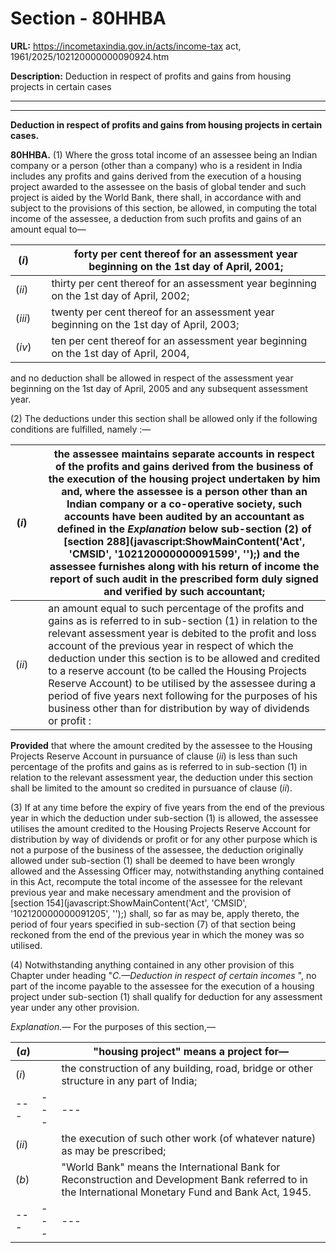 # Section - 80HHBA

**URL:** https://incometaxindia.gov.in/acts/income-tax act, 1961/2025/102120000000090924.htm

**Description:** Deduction in respect of profits and gains from housing projects in certain cases

---

****

**Deduction in respect of profits and gains from housing projects in certain cases.**

**80HHBA.** (1) Where the gross total income of an assessee being an Indian company or a person (other than a company) who is a resident in India includes any profits and gains derived from the execution of a housing project awarded to the assessee on the basis of global tender and such project is aided by the World Bank, there shall, in accordance with and subject to the provisions of this section, be allowed, in computing the total income of the assessee, a deduction from such profits and gains of an amount equal to—

(_i_)|  |  forty per cent thereof for an assessment year beginning on the 1st day of April, 2001;  
---|---|---  
(_ii_)|  |  thirty per cent thereof for an assessment year beginning on the 1st day of April, 2002;  
(_iii_)|  |  twenty per cent thereof for an assessment year beginning on the 1st day of April, 2003;  
(_iv_)|  |  ten per cent thereof for an assessment year beginning on the 1st day of April, 2004,  
  
and no deduction shall be allowed in respect of the assessment year beginning on the 1st day of April, 2005 and any subsequent assessment year.

(2) The deductions under this section shall be allowed only if the following conditions are fulfilled, namely :—

(_i_) |  |  the assessee maintains separate accounts in respect of the profits and gains derived from the business of the execution of the housing project undertaken by him and, where the assessee is a person other than an Indian company or a co-operative society, such accounts have been audited by an accountant as defined in the _Explanation_ below sub-section (2) of [section 288](javascript:ShowMainContent\('Act', 'CMSID', '102120000000091599', ''\);) and the assessee furnishes along with his return of income the report of such audit in the prescribed form duly signed and verified by such accountant;  
---|---|---  
(_ii_)|  |  an amount equal to such percentage of the profits and gains as is referred to in sub-section (1) in relation to the relevant assessment year is debited to the profit and loss account of the previous year in respect of which the deduction under this section is to be allowed and credited to a reserve account (to be called the Housing Projects Reserve Account) to be utilised by the assessee during a period of five years next following for the purposes of his business other than for distribution by way of dividends or profit :  
  
**Provided** that where the amount credited by the assessee to the Housing Projects Reserve Account in pursuance of clause (_ii_) is less than such percentage of the profits and gains as is referred to in sub-section (1) in relation to the relevant assessment year, the deduction under this section shall be limited to the amount so credited in pursuance of clause (_ii_).

(3) If at any time before the expiry of five years from the end of the previous year in which the deduction under sub-section (1) is allowed, the assessee utilises the amount credited to the Housing Projects Reserve Account for distribution by way of dividends or profit or for any other purpose which is not a purpose of the business of the assessee, the deduction originally allowed under sub-section (1) shall be deemed to have been wrongly allowed and the Assessing Officer may, notwithstanding anything contained in this Act, recompute the total income of the assessee for the relevant previous year and make necessary amendment and the provision of [section 154](javascript:ShowMainContent\('Act', 'CMSID', '102120000000091205', ''\);) shall, so far as may be, apply thereto, the period of four years specified in sub-section (7) of that section being reckoned from the end of the previous year in which the money was so utilised.

(4) Notwithstanding anything contained in any other provision of this Chapter under heading "_C.—Deduction in respect of certain incomes_ ", no part of the income payable to the assessee for the execution of a housing project under sub-section (1) shall qualify for deduction for any assessment year under any other provision.

_Explanation.—_ For the purposes of this section,—

(_a_)|  |  "housing project" means a project for—  
---|---|---  
(_i_)|  |  the construction of any building, road, bridge or other structure in any part of India;  
---|---|---  
(_ii_)|  |  the execution of such other work (of whatever nature) as may be prescribed;  
(_b_)|  |  "World Bank" means the International Bank for Reconstruction and Development Bank referred to in the International Monetary Fund and Bank Act, 1945.  
---|---|---